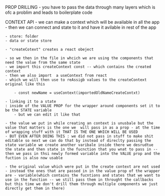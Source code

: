 PROP DRILLING
    - you have to pass the data through many layers which is ofc a problim and leads to boilerplate code

CONTEXT API 
    - we can make a context which will be available in all the app 
    - then we can connect and state to it and have it avilable in rest of the app

    - store: folder
    - data or state store

    - "createCotext" creates a react obeject 

    - so we then in the file in whcich we are using the components that need the value from the same state
    - we import this createContext const -- which contains the created context 
    - then we also import  a useContext from react 
    - which we will then use to reAssigb values to the createContext original like this
        
        - const newName = useContext(importedOldNameCreateContxt)

    - linking it to a state
    : inside of the VALUE PROP for the wrapper around components set it to be the STATE variable
        - but we can edit it like that 

    - the value we put in while creating an context is unusbale but the value that matters is the one we  will pass in as a prop - at the time of wrapping stuff with it THAT IS THE ONE WHICH WILL BE USED 
    - BUT EVEN AFTER DOING THIS : we did not pass in stuff to make shit editable so next we can do that by instead of direclty passing the state variable we create another varibale inside there we desrudtue the state and then state in the fucnction that you wnat to pass in -- then we pass in thsi newly formed variable into the VALUE prop and the fuction is also now usable

    - the original value which were put in the create context are not used 
    - instead the ones that are passed in in the value prop of the wrapper are - variable(which contains the fucntions and states that we want to use in the function -- we still pass them in throught the callbacks but this time we don't drill them through multiple components we just directly get them in there)


    

